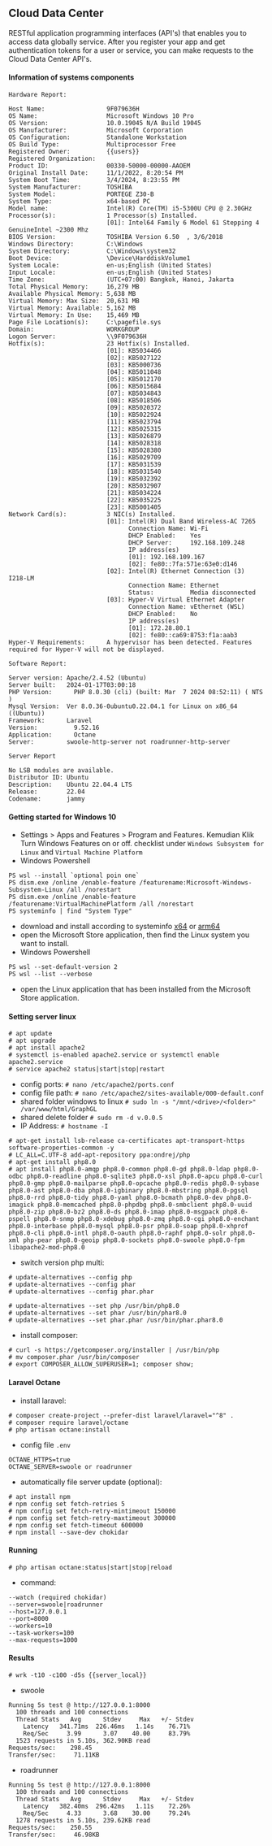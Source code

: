 ## Cloud Data Center
RESTful application programming interfaces (API's) that enables you to access data globally service. 
After you register your app and get authentication tokens for a user or service, you can make requests to the Cloud Data Center API's.

#### Information of systems components
```
Hardware Report:

Host Name:                 9F079636H
OS Name:                   Microsoft Windows 10 Pro
OS Version:                10.0.19045 N/A Build 19045
OS Manufacturer:           Microsoft Corporation
OS Configuration:          Standalone Workstation
OS Build Type:             Multiprocessor Free
Registered Owner:          {{users}}
Registered Organization:
Product ID:                00330-50000-00000-AAOEM
Original Install Date:     11/1/2022, 8:20:54 PM
System Boot Time:          3/4/2024, 8:23:55 PM
System Manufacturer:       TOSHIBA
System Model:              PORTEGE Z30-B
System Type:               x64-based PC
Model name:                Intel(R) Core(TM) i5-5300U CPU @ 2.30GHz
Processor(s):              1 Processor(s) Installed.
                           [01]: Intel64 Family 6 Model 61 Stepping 4 GenuineIntel ~2300 Mhz
BIOS Version:              TOSHIBA Version 6.50  , 3/6/2018
Windows Directory:         C:\Windows
System Directory:          C:\Windows\system32
Boot Device:               \Device\HarddiskVolume1
System Locale:             en-us;English (United States)
Input Locale:              en-us;English (United States)
Time Zone:                 (UTC+07:00) Bangkok, Hanoi, Jakarta
Total Physical Memory:     16,279 MB
Available Physical Memory: 5,638 MB
Virtual Memory: Max Size:  20,631 MB
Virtual Memory: Available: 5,162 MB
Virtual Memory: In Use:    15,469 MB
Page File Location(s):     C:\pagefile.sys
Domain:                    WORKGROUP
Logon Server:              \\9F079636H
Hotfix(s):                 23 Hotfix(s) Installed.
                           [01]: KB5034466
                           [02]: KB5027122
                           [03]: KB5000736
                           [04]: KB5011048
                           [05]: KB5012170
                           [06]: KB5015684
                           [07]: KB5034843
                           [08]: KB5018506
                           [09]: KB5020372
                           [10]: KB5022924
                           [11]: KB5023794
                           [12]: KB5025315
                           [13]: KB5026879
                           [14]: KB5028318
                           [15]: KB5028380
                           [16]: KB5029709
                           [17]: KB5031539
                           [18]: KB5031540
                           [19]: KB5032392
                           [20]: KB5032907
                           [21]: KB5034224
                           [22]: KB5035225
                           [23]: KB5001405
Network Card(s):           3 NIC(s) Installed.
                           [01]: Intel(R) Dual Band Wireless-AC 7265
                                 Connection Name: Wi-Fi
                                 DHCP Enabled:    Yes
                                 DHCP Server:     192.168.109.248
                                 IP address(es)
                                 [01]: 192.168.109.167
                                 [02]: fe80::7fa:571e:63e0:d146
                           [02]: Intel(R) Ethernet Connection (3) I218-LM
                                 Connection Name: Ethernet
                                 Status:          Media disconnected
                           [03]: Hyper-V Virtual Ethernet Adapter
                                 Connection Name: vEthernet (WSL)
                                 DHCP Enabled:    No
                                 IP address(es)
                                 [01]: 172.28.80.1
                                 [02]: fe80::ca69:8753:f1a:aab3
Hyper-V Requirements:      A hypervisor has been detected. Features required for Hyper-V will not be displayed.
```
```
Software Report:

Server version: Apache/2.4.52 (Ubuntu)
Server built:   2024-01-17T03:00:18
PHP Version:	  PHP 8.0.30 (cli) (built: Mar  7 2024 08:52:11) ( NTS )
Mysql Version:	Ver 8.0.36-0ubuntu0.22.04.1 for Linux on x86_64 ((Ubuntu))
Framework:	    Laravel
Version:	      9.52.16
Application:	  Octane
Server:         swoole-http-server not roadrunner-http-server
```
```
Server Report

No LSB modules are available.
Distributor ID: Ubuntu
Description:    Ubuntu 22.04.4 LTS
Release:        22.04
Codename:       jammy
```

#### Getting started for Windows 10
- Settings > Apps and Features > Program and Features. Kemudian Klik Turn Windows Features on or off. checklist under `Windows Subsystem for Linux` and `Virtual Machine Platform`
- Windows Powershell
```
PS wsl --install `optional poin one`
PS dism.exe /online /enable-feature /featurename:Microsoft-Windows-Subsystem-Linux /all /norestart
PS dism.exe /online /enable-feature /featurename:VirtualMachinePlatform /all /norestart
PS systeminfo | find "System Type"
```
- download and install according to systeminfo
[x64](https://wslstorestorage.blob.core.windows.net/wslblob/wsl_update_x64.msi) or [arm64](https://wslstorestorage.blob.core.windows.net/wslblob/wsl_update_arm64.msi)
- open the Microsoft Store application, then find the Linux system you want to install.
- Windows Powershell
```
PS wsl --set-default-version 2
PS wsl --list --verbose
```
- open the Linux application that has been installed from the Microsoft Store application.

#### Setting server linux
```
# apt update
# apt upgrade
# apt install apache2
# systemctl is-enabled apache2.service or systemctl enable apache2.service
# service apache2 status|start|stop|restart
```
- config ports:	`# nano /etc/apache2/ports.conf`
- config file path:	`# nano /etc/apache2/sites-available/000-default.conf`
- shared folder windows to linux `# sudo ln -s "/mnt/<drive>/<folder>" /var/www/html/GraphGL`
- shared delete folder `# sudo rm -d v.0.0.5`
- IP Address:	`# hostname -I`
```
# apt-get install lsb-release ca-certificates apt-transport-https software-properties-common -y
# LC_ALL=C.UTF-8 add-apt-repository ppa:ondrej/php
# apt-get install php8.0
# apt install php8.0-amqp php8.0-common php8.0-gd php8.0-ldap php8.0-odbc php8.0-readline php8.0-sqlite3 php8.0-xsl php8.0-apcu php8.0-curl php8.0-gmp php8.0-mailparse php8.0-opcache php8.0-redis php8.0-sybase php8.0-ast php8.0-dba php8.0-igbinary php8.0-mbstring php8.0-pgsql php8.0-rrd php8.0-tidy php8.0-yaml php8.0-bcmath php8.0-dev php8.0-imagick php8.0-memcached php8.0-phpdbg php8.0-smbclient php8.0-uuid php8.0-zip php8.0-bz2 php8.0-ds php8.0-imap php8.0-msgpack php8.0-pspell php8.0-snmp php8.0-xdebug php8.0-zmq php8.0-cgi php8.0-enchant php8.0-interbase php8.0-mysql php8.0-psr php8.0-soap php8.0-xhprof php8.0-cli php8.0-intl php8.0-oauth php8.0-raphf php8.0-solr php8.0-xml php-pear php8.0-geoip php8.0-sockets php8.0-swoole php8.0-fpm libapache2-mod-php8.0
```
- switch version php multi:
```
# update-alternatives --config php
# update-alternatives --config phar
# update-alternatives --config phar.phar

# update-alternatives --set php /usr/bin/php8.0
# update-alternatives --set phar /usr/bin/phar8.0
# update-alternatives --set phar.phar /usr/bin/phar.phar8.0
```
- install composer:
```
# curl -s https://getcomposer.org/installer | /usr/bin/php
# mv composer.phar /usr/bin/composer
# export COMPOSER_ALLOW_SUPERUSER=1; composer show;
```
#### Laravel Octane
- install laravel:
```
# composer create-project --prefer-dist laravel/laravel="^8" .
# composer require laravel/octane
# php artisan octane:install
```
- config file `.env`
```
OCTANE_HTTPS=true
OCTANE_SERVER=swoole or roadrunner
```
- automatically file server update (optional):
```
# apt install npm
# npm config set fetch-retries 5
# npm config set fetch-retry-mintimeout 150000
# npm config set fetch-retry-maxtimeout 300000
# npm config set fetch-timeout 600000
# npm install --save-dev chokidar
```
#### Running
```
# php artisan octane:status|start|stop|reload
```
- command: 
```
--watch (required chokidar)
--server=swoole|roadrunner
--host=127.0.0.1
--port=8000
--workers=10
--task-workers=100
--max-requests=1000
```
#### Results
```
# wrk -t10 -c100 -d5s {{server_local}}
```
- swoole
```
Running 5s test @ http://127.0.0.1:8000
  100 threads and 100 connections
  Thread Stats   Avg      Stdev     Max   +/- Stdev
    Latency   341.71ms  226.46ms   1.14s    76.71%
    Req/Sec     3.99      3.07    40.00     83.79%
  1523 requests in 5.10s, 362.90KB read
Requests/sec:    298.45
Transfer/sec:     71.11KB
```
- roadrunner
```
Running 5s test @ http://127.0.0.1:8000
  100 threads and 100 connections
  Thread Stats   Avg      Stdev     Max   +/- Stdev
    Latency   382.40ms  296.42ms   1.11s    72.26%
    Req/Sec     4.33      3.68    30.00     79.24%
  1278 requests in 5.10s, 239.62KB read
Requests/sec:    250.55
Transfer/sec:     46.98KB
```
